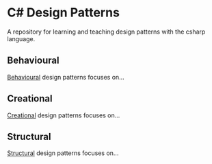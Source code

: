 # C# Design Patterns

A repository for learning and teaching design patterns with the csharp language.

## Behavioural

[Behavioural][behavioural] design patterns focuses on...

## Creational

[Creational][creational] design patterns focuses on...

## Structural

[Structural][structural] design patterns focuses on...



[behavioural]: ./src/behavioural/
[creational]: ./src/creational/
[structural]: ./src/structural/